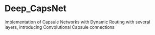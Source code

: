 # Deep_CapsNet
Implementation of Capsule Networks with Dynamic Routing with several layers, introducing Convolutional Capsule connections
